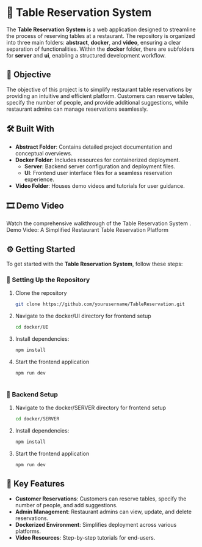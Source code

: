 # 🏅 Table Reservation System

The **Table Reservation System** is a web application designed to streamline the process of reserving tables at a restaurant. The repository is organized into three main folders: **abstract**, **docker**, and **video**, ensuring a clear separation of functionalities. Within the **docker** folder, there are subfolders for **server** and **ui**, enabling a structured development workflow.

## 🎯 Objective

The objective of this project is to simplify restaurant table reservations by providing an intuitive and efficient platform. Customers can reserve tables, specify the number of people, and provide additional suggestions, while restaurant admins can manage reservations seamlessly.

## 🛠️ Built With

- **Abstract Folder**: Contains detailed project documentation and conceptual overviews.
- **Docker Folder**: Includes resources for containerized deployment.
  - **Server**: Backend server configuration and deployment files.
  - **UI**: Frontend user interface files for a seamless reservation experience.
- **Video Folder**: Houses demo videos and tutorials for user guidance.

## 🎞️ Demo Video

Watch the comprehensive walkthrough of the Table Reservation System .  
Demo Video: A Simplified Restaurant Table Reservation Platform

## ⚙️ Getting Started

To get started with the **Table Reservation System**, follow these steps:

### 🚀 Setting Up the Repository

1. Clone the repository
   ```bash
   git clone https://github.com/yourusername/TableReservation.git
   
2. Navigate to the docker/UI directory for frontend setup
     ```bash
     cd docker/UI
     
3. Install dependencies:
   ```bash
   npm install

4. Start the frontend application
   ```bash
   npm run dev
    
### 🔧 Backend Setup

1. Navigate to the docker/SERVER directory for frontend setup
     ```bash
     cd docker/SERVER
     
3. Install dependencies:
   ```bash
   npm install

4. Start the frontend application
   ```bash
   npm run dev
   
## 🔑 Key Features

- **Customer Reservations**: Customers can reserve tables, specify the number of people, and add suggestions.
- **Admin Management**: Restaurant admins can view, update, and delete reservations.
- **Dockerized Environment**: Simplifies deployment across various platforms.
- **Video Resources**: Step-by-step tutorials for end-users.




